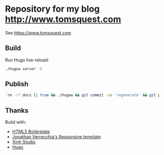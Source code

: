 # Repository for my blog http://www.tomsquest.com

See https://www.tomsquest.com

## Build

Run Hugo live-reload:

```bash
./hugow server -D
```

## Publish

```bash
`rm -rf docs || true && ./hugow && git commit -am 'regenerate' && git push
````

## Thanks

Build with:

* [HTML5 Boilerplate](https://html5boilerplate.com/)
* [Jonathan Verrecchia's Responsive template](http://verekia.com/initializr/responsive-template/)
* [Xinh Studio](http://xinh.studio/)
* [Hugo](https://gohugo.io/)
